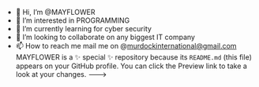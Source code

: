 - 👋 Hi, I’m @MAYFLOWER
- 👀 I’m interested in PROGRAMMING 
- 🌱 I’m currently learning for cyber security
- 💞️ I’m looking to collaborate on any biggest IT company
- 📫 How to reach me mail me on @murdockinternational@gmail.com
 MAYFLOWER is a ✨ special ✨ repository because its `README.md` (this file) appears on your GitHub profile.
You can click the Preview link to take a look at your changes.
--->

